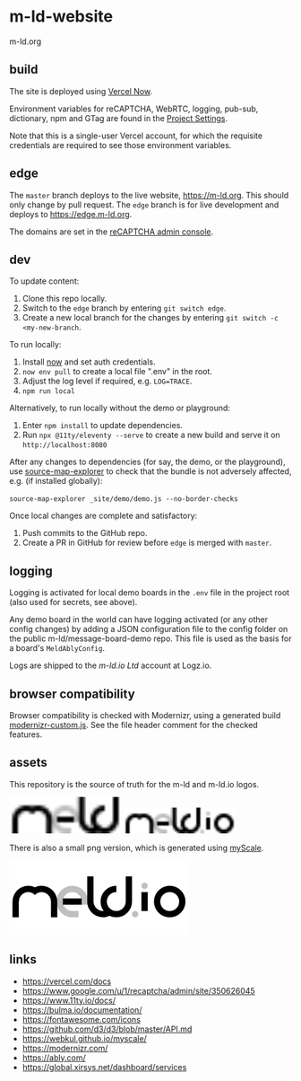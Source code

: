 # m-ld-website
m-ld.org

## build
The site is deployed using [Vercel Now](https://vercel.com/docs).

Environment variables for reCAPTCHA, WebRTC, logging, pub-sub, dictionary, npm
and GTag are found in the
[Project&nbsp;Settings](https://vercel.com/m-ld/m-ld-website/settings/environment-variables).

Note that this is a single-user Vercel account, for which the requisite credentials are required to see those environment variables.

## edge
The `master` branch deploys to the live website, https://m-ld.org. This should
only change by pull request. The `edge` branch is for live development and
deploys to https://edge.m-ld.org.

The domains are set in the [reCAPTCHA admin
console](https://www.google.com/u/1/recaptcha/admin/site/350626045).

## dev
To update content:
1. Clone this repo locally.
1. Switch to the `edge` branch by entering `git switch edge`.
1. Create a new local branch for the changes by entering `git switch -c <my-new-branch`.

To run locally:
1. Install [now](https://vercel.com/download) and set auth credentials.
1. `now env pull` to create a local file ".env" in the root.
1. Adjust the log level if required, e.g. `LOG=TRACE`.
1. `npm run local`

Alternatively, to run locally without the demo or playground:
1. Enter `npm install` to update dependencies.
1. Run `npx @11ty/eleventy --serve` to create a new build and serve it on `http://localhost:8080`

After any changes to dependencies (for say, the demo, or the playground), use
[source-map-explorer](https://github.com/danvk/source-map-explorer) to check
that the bundle is not adversely affected, e.g. (if installed globally):

`source-map-explorer _site/demo/demo.js --no-border-checks`

Once local changes are complete and satisfactory:
1. Push commits to the GitHub repo.
1. Create a PR in GitHub for review before `edge` is merged with `master`.

## logging
Logging is activated for local demo boards in the `.env` file in the project
root (also used for secrets, see above).

Any demo board in the world can have logging activated (or any other config changes)
by adding a JSON configuration file to the config folder on the public
m-ld/message-board-demo repo. This file is used as the basis for a board's
`MeldAblyConfig`.

Logs are shipped to the _m-ld.io Ltd_ account at Logz.io.

## browser compatibility
Browser compatibility is checked with Modernizr, using a generated build
[modernizr-custom.js](src/modernizr-custom.js). See the file header comment
for the checked features.

## assets
This repository is the source of truth for the m-ld and m-ld.io logos.

<img src="src/m-ld.svg" alt="m-ld" width="200"/>
<img src="src/m-ld.io.svg" alt="m-ld.io" width="200"/>

There is also a small png version, which is generated using
[myScale](https://webkul.github.io/myscale/).

<img src="src/m-ld.io.small.png" alt="m-ld.io small"/>

## links
* https://vercel.com/docs
* https://www.google.com/u/1/recaptcha/admin/site/350626045
* https://www.11ty.io/docs/
* https://bulma.io/documentation/
* https://fontawesome.com/icons
* https://github.com/d3/d3/blob/master/API.md
* https://webkul.github.io/myscale/
* https://modernizr.com/
* https://ably.com/
* https://global.xirsys.net/dashboard/services